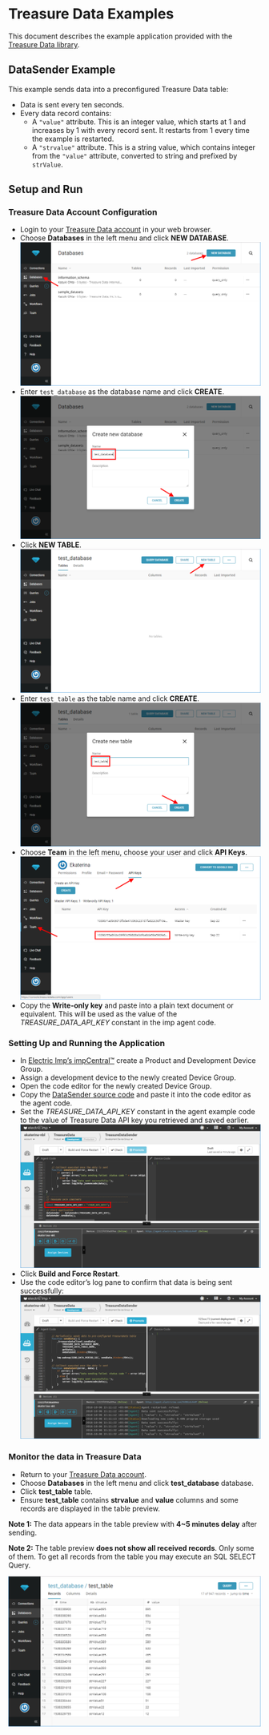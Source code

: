 # Treasure Data Examples #

This document describes the example application provided with the [Treasure Data library](../README.md).

## DataSender Example ##

This example sends data into a preconfigured Treasure Data table:

- Data is sent every ten seconds.
- Every data record contains:
  - A `"value"` attribute. This is an integer value, which starts at 1 and increases by 1 with every record sent. It restarts from 1 every time the example is restarted.
  - A `"strvalue"` attribute. This is a string value, which contains integer from the `"value"` attribute, converted to string and prefixed by `strValue`.

## Setup and Run ##

### Treasure Data Account Configuration ###

- Login to your [Treasure Data account](https://console.treasuredata.com) in your web browser.
- Choose **Databases** in the left menu and click **NEW DATABASE**.
![NewDatabase](../png/NewDatabase.png?raw=true)
- Enter `test_database` as the database name and click **CREATE**.
![CreateDatabase](../png/CreateDatabase.png?raw=true)
- Click **NEW TABLE**.
![NewTable](../png/NewTable.png?raw=true)
- Enter `test_table` as the table name and click **CREATE**.
![CreateTable](../png/CreateTable.png?raw=true)
- Choose **Team** in the left menu, choose your user and click **API Keys**.
![ApiKeys](../png/ApiKeys.png?raw=true)
- Copy the **Write-only key** and paste into a plain text document or equivalent. This will be used as the value of the *TREASURE_DATA_API_KEY* constant in the imp agent code.

### Setting Up and Running the Application ###

- In [Electric Imp’s impCentral™](https://impcentral.electricimp.com) create a Product and Development Device Group.
- Assign a development device to the newly created Device Group.
- Open the code editor for the newly created Device Group.
- Copy the [DataSender source code](./DataSender.agent.nut) and paste it into the code editor as the agent code.
- Set the *TREASURE_DATA_API_KEY* constant in the agent example code to the value of Treasure Data API key you retrieved and saved earlier.
![SetTreasureDataConsts](../png/SetTreasureDataConsts.png?raw=true)
- Click **Build and Force Restart**.
- Use the code editor’s log pane to confirm that data is being sent successfully:
![DataSenderLogs](../png/SenderExample.png?raw=true)

### Monitor the data in Treasure Data ###

- Return to your [Treasure Data account](https://console.treasuredata.com).
- Choose **Databases** in the left menu and click **test_database** database.
- Click **test_table** table.
- Ensure **test_table** contains **strvalue** and **value** columns and some records are displayed in the table preview.

**Note 1:** The data appears in the table preview with **4~5 minutes delay** after sending.

**Note 2:** The table preview **does not show all received records**. Only some of them. To get all records from the table you may execute an SQL SELECT Query.

![TablePreview](../png/TablePreview.png?raw=true)
